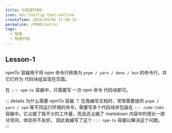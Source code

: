 ```yaml
---
title: 什麽是FMOD
icon: mdi:tooltip-text-outline
createTime: 2024/03/04 11:06:24
permalink: /FMOD/intro/
tags:
  - 指南
  - 快速开始
---
```


## Lesson-1

npmTo 容器用于将 npm 命令行转换为 `pnpm / yarn / deno / bun` 的命令行，并它们作为 代码块组呈现在页面。

在 `::: npm-to` 容器中，只需要写 一次 npm 命令 代码块即可。

::: details 为什么需要 npmTo 容器 ？
在我编写文档时，常常需要提供 `pnpm / yarn / npm` 等不同运行环境的命令，需要写多个代码块并包装在 `::: code-tabs`
容器中。它占据了我不少的工作量，而且还占据了 markdown 内容中的很长一部分空间，体验并不友好。
因此我编写了这个 `::: npm-to` 容器以解决这个问题。
:::
